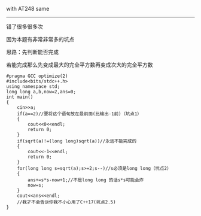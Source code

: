 with AT248 same
___
错了很多很多次

因为本题有非常非常多的坑点

思路：先判断能否完成

若能完成那么先变成最大的完全平方数再变成次大的完全平方数
```
#pragma GCC optimize(2)
#include<bits/stdc++.h>
using namespace std;
long long a,b,now=2,ans=0;
int main()
{
	cin>>a;
	if(a==2)//要将这个语句放在最前面(比输出-1前)（坑点1）
	{
	    cout<<0<<endl;
	    return 0;
	}
	if(sqrt(a)!=(long long)sqrt(a))//永远不能完成的
	{
	    cout<<-1<<endl;
	    return 0;
	}
	for(long long s=sqrt(a);s>=2;s--)//s必须是long long（坑点2）
	{
	    ans+=s*s-now+1;//不是long long 的话s*s可能会炸
	    now=s;
	}
	cout<<ans<<endl;
    //我才不会告诉你我不小心用了C++17(坑点2.5)
}
```